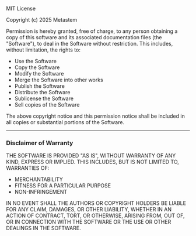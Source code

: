MIT License

Copyright (c) 2025 Metastem

Permission is hereby granted, free of charge, to any person obtaining a copy
of this software and its associated documentation files (the "Software"),
to deal in the Software without restriction. This includes, without limitation,
the rights to:

- Use the Software
- Copy the Software
- Modify the Software
- Merge the Software into other works
- Publish the Software
- Distribute the Software
- Sublicense the Software
- Sell copies of the Software

The above copyright notice and this permission notice shall be included
in all copies or substantial portions of the Software.

---

### Disclaimer of Warranty

THE SOFTWARE IS PROVIDED "AS IS", WITHOUT WARRANTY OF ANY KIND, EXPRESS OR
IMPLIED. THIS INCLUDES, BUT IS NOT LIMITED TO, WARRANTIES OF:

- MERCHANTABILITY  
- FITNESS FOR A PARTICULAR PURPOSE  
- NON-INFRINGEMENT  

IN NO EVENT SHALL THE AUTHORS OR COPYRIGHT HOLDERS BE LIABLE FOR ANY CLAIM,
DAMAGES, OR OTHER LIABILITY, WHETHER IN AN ACTION OF CONTRACT, TORT, OR
OTHERWISE, ARISING FROM, OUT OF, OR IN CONNECTION WITH THE SOFTWARE OR THE
USE OR OTHER DEALINGS IN THE SOFTWARE.
